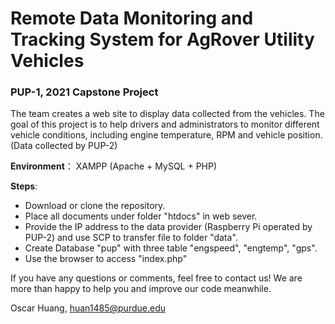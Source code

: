 # Remote Data Monitoring and Tracking System for AgRover Utility Vehicles

### PUP-1, 2021 Capstone Project
The team creates a web site to display data collected from the vehicles. The goal of this project is to help drivers and administrators to monitor different vehicle conditions, including engine temperature, RPM and vehicle position. (Data collected by PUP-2)

**Environment**：
XAMPP (Apache + MySQL + PHP)

**Steps**:
- Download or clone the repository.
- Place all documents under folder "htdocs" in web sever.
- Provide the IP address to the data provider (Raspberry Pi operated by PUP-2) and use SCP to transfer file to folder "data".
- Create Database "pup" with three table "engspeed", "engtemp", "gps".
- Use the browser to access "index.php"

If you have any questions or comments, feel free to contact us! We are more than happy to help you and improve our code meanwhile.

Oscar Huang, huan1485@purdue.edu
